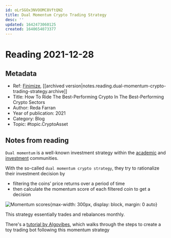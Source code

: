 ```yaml
---
id: oLrSGOx3NVOOMC8VftQN2
title: Dual Momentum Crypto Trading Strategy
desc: ''
updated: 1642473060125
created: 1640654073377
---
```

# Reading 2021-12-28

## Metadata

- Ref: [Finimize](https://subscriptions.finimize.com/content/Q29udGVudFBpZWNlOjM4ODM=/how-ride-best-performing-crypto-best-performing-crypto-sectors), [[archived version|notes.reading.dual-momentum-crypto-trading-strategy.archive]]
- Title: How To Ride The Best-Performing Crypto In The Best-Performing Crypto Sectors
- Author: Reda Farran
- Year of publication: 2021
- Category: Blog
- Topic: #topic.CryptoAsset

## Notes from reading

`Dual momentum` is a well-known investment strategy within the [academic](https://papers.ssrn.com/sol3/papers.cfm?abstract_id=2042750) and [investment](https://engineeredportfolio.com/2018/05/02/accelerating-dual-momentum-investing/) communities.

With the so-called `dual momentum crypto strategy`, they try to rationalize their investment decision by
- filtering the coins’ price returns over a period of time
- then calculate the momentum score of each filtered coin to get a decision

![Momentum scores](https://finimize-img.imgix.net/https%3A%2F%2Fi.imgur.com%2FJmmFjmR.png?ixlib=python-3.1.2&s=99c76a72ce5e45c9bda1d5b6768d036a){max-width: 300px, display: block, margin: 0 auto}

This strategy essentially trades and rebalances monthly.

There's a [tutorial by Algovibes](https://www.youtube.com/watch?v=YFRJ_9RVrz4), which walks through the steps to create a toy trading bot following this momentum strategy
